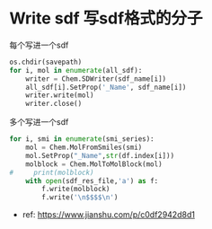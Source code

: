 # Write sdf 写sdf格式的分子

每个写进一个sdf
```py
os.chdir(savepath)
for i, mol in enumerate(all_sdf):
    writer = Chem.SDWriter(sdf_name[i])
    all_sdf[i].SetProp('_Name', sdf_name[i])
    writer.write(mol)
    writer.close()
```

多个写进一个sdf
```py
for i, smi in enumerate(smi_series):
    mol = Chem.MolFromSmiles(smi)
    mol.SetProp("_Name",str(df.index[i]))
    molblock = Chem.MolToMolBlock(mol)
#     print(molblock)
    with open(sdf_res_file,'a') as f:
        f.write(molblock)
        f.write('\n$$$$\n')
```


* ref: https://www.jianshu.com/p/c0df2942d8d1
